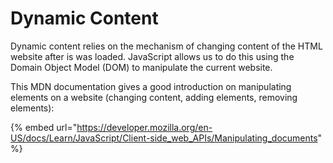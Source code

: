 # Dynamic Content

Dynamic content relies on the mechanism of changing content of the HTML website after is was loaded. JavaScript allows us to do this using the Domain Object Model (DOM) to manipulate the current website.&#x20;

This MDN documentation gives a good introduction on manipulating elements on a website (changing content, adding elements, removing elements):

{% embed url="https://developer.mozilla.org/en-US/docs/Learn/JavaScript/Client-side_web_APIs/Manipulating_documents" %}
